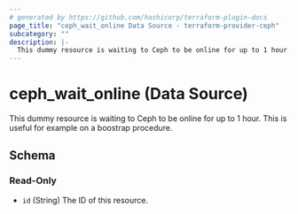 ```yaml
---
# generated by https://github.com/hashicorp/terraform-plugin-docs
page_title: "ceph_wait_online Data Source - terraform-provider-ceph"
subcategory: ""
description: |-
  This dummy resource is waiting to Ceph to be online for up to 1 hour. This is useful for example on a boostrap procedure.
---
```


# ceph_wait_online (Data Source)

This dummy resource is waiting to Ceph to be online for up to 1 hour. This is useful for example on a boostrap procedure.



<!-- schema generated by tfplugindocs -->
## Schema

### Read-Only

- `id` (String) The ID of this resource.


